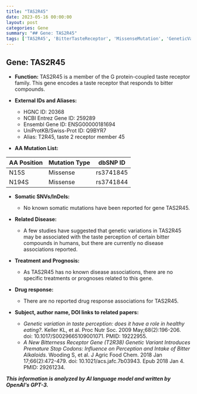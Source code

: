 ```yaml
---
title: "TAS2R45"
date: 2023-05-16 00:00:00
layout: post
categories: Gene
summary: "## Gene: TAS2R45"
tags: ['TAS2R45', 'BitterTasteReceptor', 'MissenseMutation', 'GeneticVariation', 'TastePerception', 'NoDiseaseAssociation', 'NoDrugResponse', 'HealthyEating']
---
```


## Gene: TAS2R45

- **Function:** TAS2R45 is a member of the G protein-coupled taste receptor family. This gene encodes a taste receptor that responds to bitter compounds.

- **External IDs and Aliases:**
    - HGNC ID: 20368
    - NCBI Entrez Gene ID: 259289
    - Ensembl Gene ID: ENSG00000181694
    - UniProtKB/Swiss-Prot ID: Q9BYR7
    - Alias: T2R45, taste 2 receptor member 45

- **AA Mutation List:**

|AA Position|Mutation Type|dbSNP ID|
|-----------|-------------|-------|
|N15S|Missense|rs3741845|
|N194S|Missense|rs3741844|

- **Somatic SNVs/InDels:**
    - No known somatic mutations have been reported for gene TAS2R45.

- **Related Disease:** 
    - A few studies have suggested that genetic variations in TAS2R45 may be associated with the taste perception of certain bitter compounds in humans, but there are currently no disease associations reported.

- **Treatment and Prognosis:**
    - As TAS2R45 has no known disease associations, there are no specific treatments or prognoses related to this gene.

- **Drug response:**
    - There are no reported drug response associations for TAS2R45.

- **Subject, author name, DOI links to related papers:**
    - *Genetic variation in taste perception: does it have a role in healthy eating?*. Keller KL, et al. Proc Nutr Soc. 2009 May;68(2):196-206. doi: 10.1017/S0029665109001071. PMID: 19222955.
    - *A New Bitterness Receptor Gene (T2R38) Genetic Variant Introduces Premature Stop Codons: Influence on Perception and Intake of Bitter Alkaloids*. Wooding S, et al. J Agric Food Chem. 2018 Jan 17;66(2):472-479. doi: 10.1021/acs.jafc.7b03943. Epub 2018 Jan 4. PMID: 29261234.

**_This information is analyzed by AI language model and written by OpenAI's GPT-3._**
